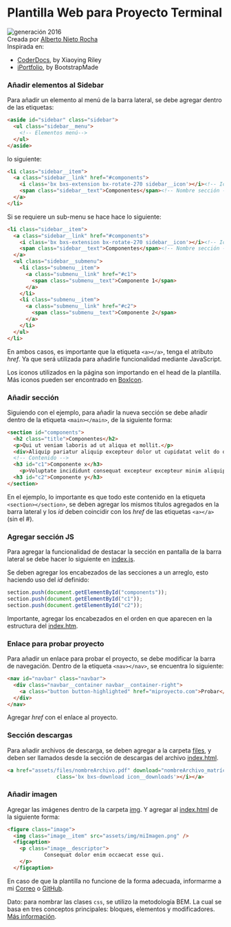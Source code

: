 # Plantilla Web para Proyecto Terminal

![generación 2016](https://img.shields.io/badge/Generaci%C3%B3n-2016-orange)\
Creada por [Alberto Nieto Rocha](https://github.com/albertonr7)  \
Inspirada en:
- [CoderDocs](https://themes.3rdwavemedia.com/bootstrap-templates/product/coderdocs-free-bootstrap-5-documentation-template-for-software-projects/), by Xiaoying Riley
- [iPortfolio](https://bootstrapmade.com/demo/iPortfolio/), by BootstrapMade

### Añadir elementos al Sidebar

Para añadir un elemento al menú de la barra lateral, se debe agregar dentro de las etiquetas:
```html 
<aside id="sidebar" class="sidebar">
  <ul class="sidebar__menu">
    <!-- Elementos menú-->
  </ul>
</aside>
```
lo siguiente:
```html
<li class="sidebar__item">
  <a class="sidebar__link" href="#components">
    <i class='bx bxs-extension bx-rotate-270 sidebar__icon'></i><!-- Icono -->
    <span class="sidebar__text">Componentes</span><!-- Nombre sección -->
  </a>
</li>
````
Si se requiere un sub-menu se hace hace lo siguiente:
```html
<li class="sidebar__item">
  <a class="sidebar__link" href="#components">
    <i class='bx bxs-extension bx-rotate-270 sidebar__icon'></i><!-- Icono -->
    <span class="sidebar__text">Componentes</span><!-- Nombre sección -->
  </a>
  <ul class="sidebar__submenu">
    <li class="submenu__item">
      <a class="submenu__link" href="#c1">
        <span class="submenu__text">Componente 1</span>
      </a>
    </li>
    <li class="submenu__item">
      <a class="submenu__link" href="#c2">
        <span class="submenu__text">Componente 2</span>
      </a>
    </li>
  </ul>
</li>
````
En ambos casos, es importante que la etiqueta `<a></a>`, tenga el atributo *href*. Ya que será utilizada para añadirle funcionalidad mediante JavaScript.

Los iconos utilizados en la página son importando en el head de la plantilla. Más iconos pueden ser encontrado en [BoxIcon](https://boxicons.com/?query=&utm_source=pocket_saves).

### Añadir sección

Siguiendo con el ejemplo, para añadir la nueva sección se debe añadir dentro de la etiqueta `<main></main>`, de la siguiente forma:

```html
<section id="components">
  <h2 class="title">Componentes</h2>
  <p>Qui ut veniam laboris ad ut aliqua et mollit.</p>
  <div>Aliquip pariatur aliquip excepteur dolor ut cupidatat velit do officia voluptate anim magna exercitation.</div>
  <!-- Contenido -->
  <h3 id="c1">Componente x</h3>
    <p>Voluptate incididunt consequat excepteur excepteur minim aliquip laboris non.</p>
  <h3 id="c2">Componente y</h3>
</section>
````
En el ejemplo, lo importante es que todo este contenido en la etiqueta `<section></section>`, se deben agregar los mismos títulos agregados en la barra lateral y los *id* deben coincidir con los *href* de las etiquetas `<a></a>` (sin el #).

### Agregar sección JS

Para agregar la funcionalidad de destacar la sección en pantalla de la barra lateral se debe hacer lo siguiente en [index.js](assets/js/index.js). 

Se deben agregar los encabezados de las secciones a un arreglo, esto haciendo uso del *id* definido:

```javascript 
section.push(document.getElementById("components"));
section.push(document.getElementById("c1"));
section.push(document.getElementById("c2"));
````

Importante, agregar los encabezados en el orden en que aparecen en la estructura del [index.htm](index.html).

### Enlace para probar proyecto

Para añadir un enlace para probar el proyecto, se debe modificar la barra de navegación. Dentro de la etiqueta `<nav></nav>`, se encuentra lo siguiente:

```html
<nav id="navbar" class="navbar"> 
  <div class="navbar__container navbar__container-right">
    <a class="button button-highlighted" href="miproyecto.com">Probar</a>
  </div>
</nav>
````
Agregar *href* con el enlace al proyecto.

### Sección descargas

Para añadir archivos de descarga, se deben agregar a la carpeta [files](assets/files/), y deben ser llamados desde la sección de descargas del archivo [index.html](index.html).

```html
<a href="assets/files/nombreArchivo.pdf" download="nombreArchivo_matrícula" class="button" target="_blank">Descargar<i
                class='bx bxs-download icon__downloads'></i></a>
````

### Añadir imagen

Agregar las imágenes dentro de la carpeta [img](assets/img/). Y agregar al [index.html](index.html) de la siguiente forma:

````html
<figure class="image">
  <img class="image__item" src="assets/img/miImagen.png" />
  <figcaption>
    <p class="image__descriptor">
            Consequat dolor enim occaecat esse qui.
    </p>
  </figcaption>
````

En caso de que la plantilla no funcione de la forma adecuada, informarme a mi [Correo](albertonr7@gmail.com) o [GitHub](https://github.com/albertonr7/Plantilla-Web-para-PT/issues).

Dato: para nombrar las clases `css`, se utilizo la metodología BEM. La cual se basa en tres conceptos principales: bloques, elementos y modificadores. [Más información](https://en.bem.info/methodology/key-concepts/).
